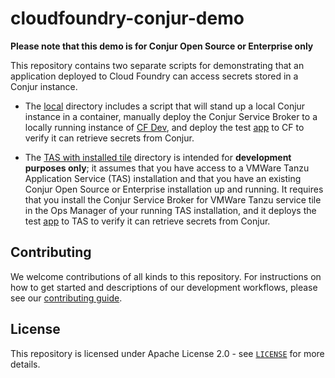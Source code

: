 # cloudfoundry-conjur-demo

**Please note that this demo is for Conjur Open Source or Enterprise only**

This repository contains two separate scripts for demonstrating that an
application deployed to Cloud Foundry can access secrets stored in a Conjur
instance. 

- The [local](local/) directory includes a script that will stand up a local
Conjur instance in a container, manually deploy the Conjur Service Broker to
a locally running instance of [CF Dev](https://github.com/cloudfoundry-incubator/cfdev), and deploy
the test [app](app/) to CF to verify it can retrieve secrets from Conjur.

- The [TAS with installed tile](tas-with-installed-tile/) directory is intended
  for **development purposes only**; it assumes that you have access to a VMWare
  Tanzu Application Service (TAS) installation and that you have an existing
  Conjur Open Source or Enterprise installation up and running. It requires that
  you install the Conjur Service Broker for VMWare Tanzu service tile in the Ops
  Manager of your running TAS installation, and it deploys the test [app](app/)
  to TAS to verify it can retrieve secrets from Conjur.

## Contributing

We welcome contributions of all kinds to this repository. For instructions on
how to get started and descriptions of our development workflows, please see our
[contributing guide][contrib].

[contrib]: https://github.com/conjurdemos/cloudfoundry-conjur-demo/blob/master/CONTRIBUTING.md

## License

This repository is licensed under Apache License 2.0 - see [`LICENSE`](LICENSE)
for more details.
